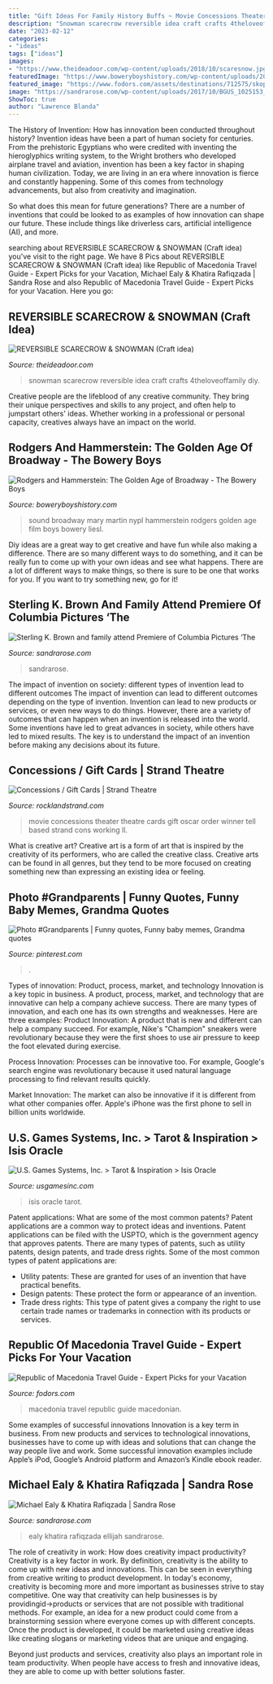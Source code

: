 ```yaml
---
title: "Gift Ideas For Family History Buffs ~ Movie Concessions Theater Theatre Cards Gift Oscar Order Winner Tell Based Strand Cons Working Ll"
description: "Snowman scarecrow reversible idea craft crafts 4theloveoffamily diy"
date: "2023-02-12"
categories:
- "ideas"
tags: ["ideas"]
images:
- "https://www.theideadoor.com/wp-content/uploads/2018/10/scaresnow.jpg"
featuredImage: "https://www.boweryboyshistory.com/wp-content/uploads/2017/12/nypl.digitalcollections.7be41f86-bc59-0bc3-e040-e00a18066921.001.w.jpg"
featured_image: "https://www.fodors.com/assets/destinations/712575/skopje-macedonian_980x650.jpg"
image: "https://sandrarose.com/wp-content/uploads/2017/10/BGUS_1025153_019.jpg"
ShowToc: true
author: "Lawrence Blanda"
---
```



The History of Invention: How has innovation been conducted throughout history?
Invention ideas have been a part of human society for centuries. From the prehistoric Egyptians who were credited with inventing the hieroglyphics writing system, to the Wright brothers who developed airplane travel and aviation, invention has been a key factor in shaping human civilization. 
Today, we are living in an era where innovation is fierce and constantly happening. Some of this comes from technology advancements, but also from creativity and imagination. 

So what does this mean for future generations? There are a number of inventions that could be looked to as examples of how innovation can shape our future. These include things like driverless cars, artificial intelligence (AI), and more.

	

		
searching about REVERSIBLE SCARECROW &amp; SNOWMAN (Craft idea) you've visit to the right page. We have 8 Pics about REVERSIBLE SCARECROW &amp; SNOWMAN (Craft idea) like Republic of Macedonia Travel Guide - Expert Picks for your Vacation, Michael Ealy &amp; Khatira Rafiqzada | Sandra Rose and also Republic of Macedonia Travel Guide - Expert Picks for your Vacation. Here you go:
		
    
## REVERSIBLE SCARECROW &amp; SNOWMAN (Craft Idea)

<img loading=lazy src="https://www.theideadoor.com/wp-content/uploads/2018/10/scaresnow.jpg" onerror="this.onerror=null;this.src='https://tse2.mm.bing.net/th?id=OIP.RpNkKNAN1GWZVvfHP2tvVwHaE8&amp;pid=15.1';" alt="REVERSIBLE SCARECROW &amp; SNOWMAN (Craft idea)">

_Source: theideadoor.com_

>snowman scarecrow reversible idea craft crafts 4theloveoffamily diy. 

	

Creative people are the lifeblood of any creative community. They bring their unique perspectives and skills to any project, and often help to jumpstart others' ideas. Whether working in a professional or personal capacity, creatives always have an impact on the world.

    
## Rodgers And Hammerstein: The Golden Age Of Broadway - The Bowery Boys

<img loading=lazy src="https://www.boweryboyshistory.com/wp-content/uploads/2017/12/nypl.digitalcollections.7be41f86-bc59-0bc3-e040-e00a18066921.001.w.jpg" onerror="this.onerror=null;this.src='https://tse1.mm.bing.net/th?id=OIP.vns3RjrHvRrlOYCkb30q3AHaFA&amp;pid=15.1';" alt="Rodgers and Hammerstein: The Golden Age of Broadway - The Bowery Boys">

_Source: boweryboyshistory.com_

>sound broadway mary martin nypl hammerstein rodgers golden age film boys bowery liesl. 

	

Diy ideas are a great way to get creative and have fun while also making a difference. There are so many different ways to do something, and it can be really fun to come up with your own ideas and see what happens. There are a lot of different ways to make things, so there is sure to be one that works for you. If you want to try something new, go for it!

    
## Sterling K. Brown And Family Attend Premiere Of Columbia Pictures ‘The

<img loading=lazy src="https://sandrarose.com/wp-content/uploads/2019/08/Sterling-K.-Brown-Michelle-Bathe-wenn36829768.jpg" onerror="this.onerror=null;this.src='https://tse4.mm.bing.net/th?id=OIP.Yd1l9Jyd7xaZ-Rk6acOYfQHaLH&amp;pid=15.1';" alt="Sterling K. Brown and family attend Premiere of Columbia Pictures ‘The">

_Source: sandrarose.com_

>sandrarose. 

	

The impact of invention on society: different types of invention lead to different outcomes
The impact of invention can lead to different outcomes depending on the type of invention. Invention can lead to new products or services, or even new ways to do things. However, there are a variety of outcomes that can happen when an invention is released into the world. Some inventions have led to great advances in society, while others have led to mixed results. The key is to understand the impact of an invention before making any decisions about its future.

    
## Concessions / Gift Cards | Strand Theatre

<img loading=lazy src="https://www.rocklandstrand.com/sites/default/files/IMG_0891.JPG" onerror="this.onerror=null;this.src='https://tse1.mm.bing.net/th?id=OIP.ndr0RJ_FDLlX-tKHXgJ7ngHaFj&amp;pid=15.1';" alt="Concessions / Gift Cards | Strand Theatre">

_Source: rocklandstrand.com_

>movie concessions theater theatre cards gift oscar order winner tell based strand cons working ll. 

	

What is creative art?
Creative art is a form of art that is inspired by the creativity of its performers, who are called the creative class. Creative arts can be found in all genres, but they tend to be more focused on creating something new than expressing an existing idea or feeling.

    
## Photo #Grandparents | Funny Quotes, Funny Baby Memes, Grandma Quotes

<img loading=lazy src="https://i.pinimg.com/736x/4a/24/1c/4a241c5203d8ff40af5c3c2879df28e4.jpg" onerror="this.onerror=null;this.src='https://tse3.mm.bing.net/th?id=OIP.9UzCSzsgZOMgXH6tH8N1swHaHa&amp;pid=15.1';" alt="Photo #Grandparents | Funny quotes, Funny baby memes, Grandma quotes">

_Source: pinterest.com_

>. 

	

Types of innovation: Product, process, market, and technology
Innovation is a key topic in business. A product, process, market, and technology that are innovative can help a company achieve success. There are many types of innovation, and each one has its own strengths and weaknesses. Here are three examples: 
Product Innovation: A product that is new and different can help a company succeed. For example, Nike's "Champion" sneakers were revolutionary because they were the first shoes to use air pressure to keep the foot elevated during exercise.

Process Innovation: Processes can be innovative too. For example, Google's search engine was revolutionary because it used natural language processing to find relevant results quickly.

Market Innovation: The market can also be innovative if it is different from what other companies offer. Apple's iPhone was the first phone to sell in billion units worldwide.

    
## U.S. Games Systems, Inc. &gt; Tarot &amp; Inspiration &gt; Isis Oracle

<img loading=lazy src="https://www.usgamesinc.com/images/product/IO44_3_1.jpg" onerror="this.onerror=null;this.src='https://tse2.mm.bing.net/th?id=OIP.FVLalJYMBW56FCqGSD3pfgHaK5&amp;pid=15.1';" alt="U.S. Games Systems, Inc. &gt; Tarot &amp; Inspiration &gt; Isis Oracle">

_Source: usgamesinc.com_

>isis oracle tarot. 

	

Patent applications: What are some of the most common patents?
Patent applications are a common way to protect ideas and inventions. Patent applications can be filed with the USPTO, which is the government agency that approves patents. There are many types of patents, such as utility patents, design patents, and trade dress rights. Some of the most common types of patent applications are: 
- Utility patents: These are granted for uses of an invention that have practical benefits. 
- Design patents: These protect the form or appearance of an invention. 
- Trade dress rights: This type of patent gives a company the right to use certain trade names or trademarks in connection with its products or services.

    
## Republic Of Macedonia Travel Guide - Expert Picks For Your Vacation

<img loading=lazy src="https://www.fodors.com/assets/destinations/712575/skopje-macedonian_980x650.jpg" onerror="this.onerror=null;this.src='https://tse4.mm.bing.net/th?id=OIP._QTSfW1F4fmelaIq_afMCQHaE6&amp;pid=15.1';" alt="Republic of Macedonia Travel Guide - Expert Picks for your Vacation">

_Source: fodors.com_

>macedonia travel republic guide macedonian. 

	

Some examples of successful innovations
Innovation is a key term in business. From new products and services to technological innovations, businesses have to come up with ideas and solutions that can change the way people live and work. Some successful innovation examples include Apple’s iPod, Google’s Android platform and Amazon’s Kindle ebook reader.

    
## Michael Ealy &amp; Khatira Rafiqzada | Sandra Rose

<img loading=lazy src="https://sandrarose.com/wp-content/uploads/2017/10/BGUS_1025153_019.jpg" onerror="this.onerror=null;this.src='https://tse2.mm.bing.net/th?id=OIP.HEqAVt4nixOR3006N16x4wHaGV&amp;pid=15.1';" alt="Michael Ealy &amp; Khatira Rafiqzada | Sandra Rose">

_Source: sandrarose.com_

>ealy khatira rafiqzada ellijah sandrarose. 

	

The role of creativity in work: How does creativity impact productivity?
Creativity is a key factor in work. By definition, creativity is the ability to come up with new ideas and innovations. This can be seen in everything from creative writing to product development. In today's economy, creativity is becoming more and more important as businesses strive to stay competitive.
One way that creativity can help businesses is by providingid→products or services that are not possible with traditional methods. For example, an idea for a new product could come from a brainstorming session where everyone comes up with different concepts. Once the product is developed, it could be marketed using creative ideas like creating slogans or marketing videos that are unique and engaging.

Beyond just products and services, creativity also plays an important role in team productivity. When people have access to fresh and innovative ideas, they are able to come up with better solutions faster.

